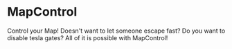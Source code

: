 # MapControl
 Control your Map! Doesn't want to let someone escape fast? Do you want to disable tesla gates? All of it is possible with MapControl!
